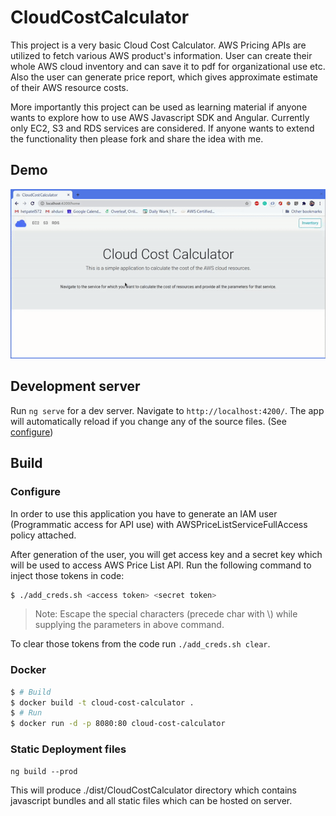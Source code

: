 # CloudCostCalculator

This project is a very basic Cloud Cost Calculator. AWS Pricing APIs are utilized to fetch various AWS product's information. User can create their whole AWS cloud inventory and can save it to pdf for organizational use etc. Also the user can generate price report, which gives approximate estimate of their AWS resource costs.

More importantly this project can be used as learning material if anyone wants to explore how to use AWS Javascript SDK and Angular. Currently only EC2, S3 and RDS services are considered. If anyone wants to extend the functionality then please fork and share the idea with me.

## Demo

![DEMO](demo.gif)

## Development server

Run `ng serve` for a dev server. Navigate to `http://localhost:4200/`. The app will automatically reload if you change any of the source files. (See [configure](#configure))

## Build

### Configure

In order to use this application you have to generate an IAM user (Programmatic access for API use) with AWSPriceListServiceFullAccess policy attached.

After generation of the user, you will get access key and a secret key which will be used to access AWS Price List API. Run the following command to inject those tokens in code:

```bash
$ ./add_creds.sh <access token> <secret token>
```
> Note: Escape the special characters (precede char with \\) while supplying the parameters in above command.

To clear those tokens from the code run `./add_creds.sh clear`.

### Docker
```bash
$ # Build
$ docker build -t cloud-cost-calculator .
$ # Run
$ docker run -d -p 8080:80 cloud-cost-calculator
```

### Static Deployment files
```
ng build --prod
```
This will produce ./dist/CloudCostCalculator directory which contains javascript bundles and all static files which can be hosted on server.

